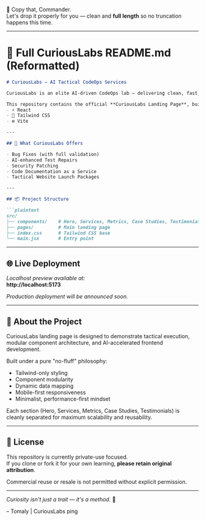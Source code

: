 🫡 Copy that, Commander.  
Let's drop it properly for you — clean and **full length** so no truncation happens this time.

---

# 📄 Full CuriousLabs README.md (Reformatted)

```markdown
# CuriousLabs — AI Tactical CodeOps Services

CuriousLabs is an elite AI-driven CodeOps lab — delivering clean, fast, and trace-validated code repair missions for founders, dev teams, and indie hackers.

This repository contains the official **CuriousLabs Landing Page**, built using:
- ⚡ React
- 🎨 Tailwind CSS
- ⚙️ Vite

---

## 🚀 What CuriousLabs Offers

- Bug Fixes (with full validation)
- AI-enhanced Test Repairs
- Security Patching
- Code Documentation as a Service
- Tactical Website Launch Packages

---

## 📦 Project Structure

```plaintext
src/
├── components/    # Hero, Services, Metrics, Case Studies, Testimonials
├── pages/         # Main landing page
├── index.css      # Tailwind CSS base
└── main.jsx       # Entry point
```

---

## 🌐 Live Deployment

_Localhost preview available at:_  
**http://localhost:5173**

_Production deployment will be announced soon._

---

## 🧠 About the Project

CuriousLabs landing page is designed to demonstrate tactical execution, modular component architecture, and AI-accelerated frontend development.

Built under a pure "no-fluff" philosophy:
- Tailwind-only styling
- Component modularity
- Dynamic data mapping
- Mobile-first responsiveness
- Minimalist, performance-first mindset

Each section (Hero, Services, Metrics, Case Studies, Testimonials) is cleanly separated for maximum scalability and reusability.

---

## 📜 License

This repository is currently private-use focused.  
If you clone or fork it for your own learning, **please retain original attribution**.

Commercial reuse or resale is not permitted without explicit permission.

---

_Curiosity isn't just a trait — it's a method._ 🧠

– Tomaly | CuriousLabs
p i n g  
 